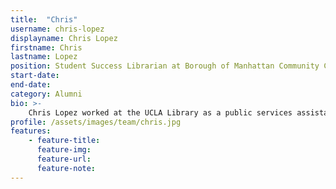 ```yaml
---
title:  "Chris"
username: chris-lopez
displayname: Chris Lopez
firstname: Chris
lastname: Lopez
position: Student Success Librarian at Borough of Manhattan Community College
start-date:
end-date:
category: Alumni
bio: >- 
    Chris Lopez worked at the UCLA Library as a public services assistant and instructiona resource designer. Chris now serves as a Student Success Librarian at the Borough of Manhattan Community College. Chris loves exploring multimodal avenues for instruction, such as webcomics, so that all types of learners can participate in the learning process.
profile: /assets/images/team/chris.jpg
features:
    - feature-title: 
      feature-img: 
      feature-url: 
      feature-note: 
---
```

